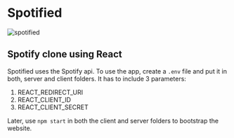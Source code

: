# Spotified

![spotified](https://user-images.githubusercontent.com/41537302/114931668-60b0b180-9deb-11eb-89b5-8ed406f01e9c.png)

## Spotify clone using React

Spotified uses the Spotify api. To use the app, create a ```.env``` file and put it in both, server and client folders. It has to include 3 parameters:

1.  REACT_REDIRECT_URI
2.  REACT_CLIENT_ID
3.  REACT_CLIENT_SECRET

Later, use ```npm start``` in both the client and server folders to bootstrap the website.
